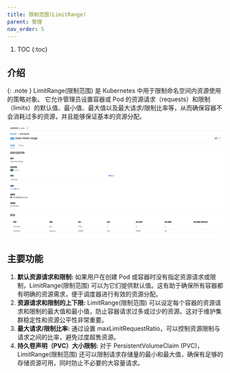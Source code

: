 ```yaml
---
title: 限制范围(LimitRange)
parent: 管理
nav_order: 5
---
```


1. TOC
{:toc}

## 介绍

{: .note }
LimitRange(限制范围) 是 Kubernetes 中用于限制命名空间内资源使用的策略对象。
它允许管理员设置容器或 Pod 的资源请求（requests）和限制（limits）的默认值、最小值、最大值以及最大请求/限制比率等，从而确保容器不会消耗过多的资源，并且能够保证基本的资源分配。

![limit-range.png](imgs/limit-range.png)

## 主要功能
1. **默认资源请求和限制:** 如果用户在创建 Pod 或容器时没有指定资源请求或限制，LimitRange(限制范围) 可以为它们提供默认值。这有助于确保所有容器都有明确的资源需求，便于调度器进行有效的资源分配。
2. **资源请求和限制的上下限:** LimitRange(限制范围) 可以设定每个容器的资源请求和限制的最大值和最小值，防止容器请求过多或过少的资源。这对于维护集群稳定性和资源公平性非常重要。
3. **最大请求/限制比率:** 通过设置 maxLimitRequestRatio，可以控制资源限制与请求之间的比率，避免过度超售资源。
4. **持久卷声明（PVC）大小限制:** 对于 PersistentVolumeClaim (PVC)，LimitRange(限制范围) 还可以限制请求存储量的最小和最大值，确保有足够的存储资源可用，同时防止不必要的大容量请求。